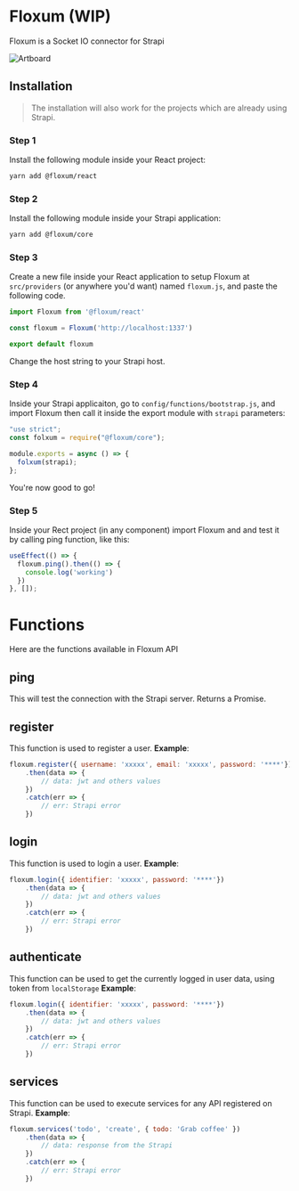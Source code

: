 
# Floxum (WIP)

Floxum is a Socket IO connector for Strapi


![Artboard](https://user-images.githubusercontent.com/31907722/132536324-df8029d9-8f10-4041-a779-fedb872283a6.png)



## Installation


> The installation will also work for the projects which are already using Strapi.


### Step 1

Install the following module inside your React project:

```bash
yarn add @floxum/react
```

### Step 2

Install the following module inside your Strapi application:

```bash
yarn add @floxum/core
```

### Step 3

Create a new file inside your React application to setup Floxum at `src/providers` (or anywhere you'd want) named `floxum.js`, and paste the following code.

```js
import Floxum from '@floxum/react'

const floxum = Floxum('http://localhost:1337')

export default floxum
```

Change the host string to your Strapi host.

### Step 4

Inside your Strapi applicaiton, go to `config/functions/bootstrap.js`, and import Floxum then call it inside the export module with `strapi` parameters:

```js
"use strict";
const folxum = require("@floxum/core");

module.exports = async () => {
  folxum(strapi);
};
```

You're now good to go!


### Step 5

Inside your Rect project (in any component) import Floxum and and test it by calling ping function, like this:

```js
useEffect(() => {
  floxum.ping().then(() => {
    console.log('working')
  })
}, []);
```

# Functions

Here are the functions available in Floxum API

## ping
This will test the connection with the Strapi server. Returns a Promise.

## register

This function is used to register a user.
**Example**:
```js
floxum.register({ username: 'xxxxx', email: 'xxxxx', password: '****'})
	.then(data => {
		// data: jwt and others values
	})
	.catch(err => {
		// err: Strapi error
	})
```

## login

This function is used to login a user.
**Example**:
```js
floxum.login({ identifier: 'xxxxx', password: '****'})
	.then(data => {
		// data: jwt and others values
	})
	.catch(err => {
		// err: Strapi error
	})
```

## authenticate

This function can be used to get the currently logged in user data, using token from `localStorage`
**Example**:
```js
floxum.login({ identifier: 'xxxxx', password: '****'})
	.then(data => {
		// data: jwt and others values
	})
	.catch(err => {
		// err: Strapi error
	})
```
## services

This function can be used to execute services for any API registered on Strapi.
**Example**:
```js
floxum.services('todo', 'create', { todo: 'Grab coffee' })
	.then(data => {
		// data: response from the Strapi
	})
	.catch(err => {
		// err: Strapi error
	})
```
